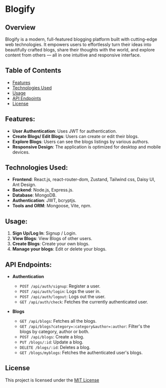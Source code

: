 # Blogify

## Overview

Blogify is a modern, full-featured blogging platform built with cutting-edge web technologies. It empowers users to effortlessly turn their ideas into beautifully crafted blogs, share their thoughts with the world, and explore content from others — all in one intuitive and responsive interface.

## Table of Contents

- [Features](#features)
- [Technologies Used](#technologies-used)
- [Usage](#usage)
- [API Endpoints](#api-endpoints)
- [License](#license)

## Features:

- **User Authentication**: Uses JWT for authentication.
- **Create Blogs/ Edit Blogs**: Users can create or edit their blogs.
- **Explore Blogs**: Users can see the blogs listings by various authors.
- **Responsive Design**: The application is optimized for desktop and mobile devices.

## Technologies Used:

- **Frontend**: React.js, react-router-dom, Zustand, Tailwind css, Daisy UI, Ant Design.
- **Backend**: Node.js, Express.js.
- **Database**: MongoDB.
- **Authentication**: JWT, bcryptjs.
- **Tools and ORM**: Mongoose, Vite, npm.

## Usage:

1. **Sign Up/Log In**: Signup / Login.
2. **View Blogs**: View Blogs of other users.
3. **Create Blogs**: Create your own blogs.
4. **Manage your blogs**: Edit or delete your blogs.

## API Endpoints:

- **Authentication**
  - `POST /api/auth/signup`: Register a user.
  - `POST /api/auth/login`: Logs the user in.
  - `POST /api/auth/logout`: Logs out the user.
  - `GET /api/auth/check`: Fetches the currently authenticated user.

- **Blogs**
  - `GET /api/blogs`: Fetches all the blogs.
  - `GET /api/blogs?category=:category&author=:author`: Filter's the blogs by category, author or both.
  - `POST /api/blogs`: Create a blog.
  - `PUT /blogs/:id`: Update a blog.
  - `DELETE /blogs/:id`: Deletes a blog.
  - `GET /blogs/myblogs`: Fetches the authenticated user's blogs.

## License

This project is licensed under the [MIT License](LICENSE)
